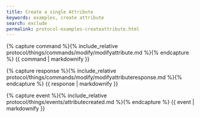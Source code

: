 ```yaml
---
title: Create a single Attribute
keywords: examples, create attribute
search: exclude
permalink: protocol-examples-createattribute.html
---
```


{% capture command %}{% include_relative protocol/things/commands/modify/modifyattribute.md %}{% endcapture %}
{{ command | markdownify }}

{% capture response %}{% include_relative protocol/things/commands/modify/modifyattributeresponse.md %}{% endcapture %}
{{ response | markdownify }}

{% capture event %}{% include_relative protocol/things/events/attributecreated.md %}{% endcapture %}
{{ event | markdownify }}

